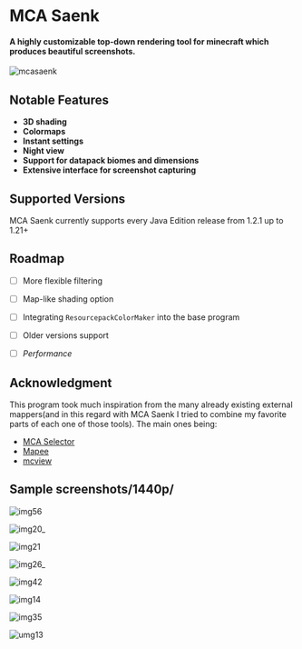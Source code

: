 # MCA Saenk

#### A highly customizable top-down rendering tool for minecraft which produces beautiful screenshots.
![mcasaenk](https://github.com/user-attachments/assets/fc954868-ef88-420e-947a-3ac84f536670)



## Notable Features
* **3D shading**
* **Colormaps**
* **Instant settings**
* **Night view**
* **Support for datapack biomes and dimensions** 
* **Extensive interface for screenshot capturing**



## Supported Versions
MCA Saenk currently supports every Java Edition release from 1.2.1 up to 1.21+



## Roadmap
- [ ] More flexible filtering
- [ ] Map-like shading option
- [ ] Integrating `ResourcepackColorMaker` into the base program
- [ ] Older versions support
- [ ] *Performance*



## Acknowledgment
This program took much inspiration from the many already existing external mappers(and in this regard with MCA Saenk I tried to combine my favorite parts of each one of those tools). The main ones being:
- [MCA Selector](https://github.com/Querz/mcaselector)
- [Mapee](https://www.mapee.net/home)
- [mcview](https://github.com/kbinani/mcview)



## Sample screenshots/1440p/
![img56](https://github.com/user-attachments/assets/53969416-6cbd-4661-a8c3-eac8bdefe67b)

![img20_](https://github.com/user-attachments/assets/458f0c79-cc8c-4b5e-ae96-49ef3f052296)

![img21](https://github.com/user-attachments/assets/002658e2-8598-41de-a21c-026c16f4128f)

![img26_](https://github.com/user-attachments/assets/9fe76d7c-73dc-4ccb-96c0-a2fa6eb666ab)

![img42](https://github.com/user-attachments/assets/5dbbe59d-5ced-4ed8-b982-b0780b9b0f9a)

![img14](https://github.com/user-attachments/assets/2fab59a4-9033-48e4-bebd-37e0b477cf28)

![img35](https://github.com/user-attachments/assets/2961126b-21d8-4eee-bcb8-f98b8b6c831c)

![umg13](https://github.com/user-attachments/assets/a3fad97f-360d-482e-b78b-ae383b85963f)
